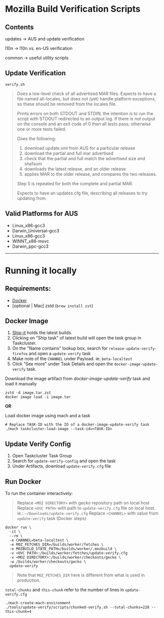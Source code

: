 Mozilla Build Verification Scripts
==================================

Contents
--------

updates -> AUS and update verification

l10n -> l10n vs. en-US verification

common -> useful utility scripts

Update Verification
-------------------

`verify.sh`

>  Does a low-level check of all advertised MAR files. Expects to have a
>  file named all-locales, but does not (yet) handle platform exceptions, so 
>  these should be removed from the locales file.
>
>  Prints errors on both STDOUT and STDIN, the intention is to run the
>  script with STDOUT redirected to an output log. If there is not output
>  on the console and an exit code of 0 then all tests pass; otherwise one
>  or more tests failed.
>
>  Does the following:
>
>  1) download update.xml from AUS for a particular release
>  2) download the partial and full mar advertised
>  3) check that the partial and full match the advertised size and sha1sum
>  4) downloads the latest release, and an older release
>  5) applies MAR to the older release, and compares the two releases.
>  
>  Step 5 is repeated for both the complete and partial MAR.
>
>  Expects to have an updates.cfg file, describing all releases to try updating 
>  from.

Valid Platforms for AUS
-----------------------
- Linux_x86-gcc3
- Darwin_Universal-gcc3
- Linux_x86-gcc3
- WINNT_x86-msvc
- Darwin_ppc-gcc3

---
Running it locally
==================

Requirements:
-------------

- [Docker](https://docs.docker.com/get-docker/)
- [optional | Mac] zstd (`brew install zst`)

Docker Image
------------

1. [Ship-it](https://shipit.mozilla-releng.net/recent) holds the latest builds.
1. Clicking on "Ship task" of latest build will open the task group in
Taskcluster.
1. On the "Name contains" lookup box, search for `release-update-verify-firefox`
and open a `update-verify` task
1. Make note of the `CHANNEL` under Payload. ie: `beta-localtest`
1. Click "See more" under Task Details and open the `docker-image-update-verify`
task.

Download the image artifact from *docker-image-update-verify* task and load it
manually
```
zstd -d image.tar.zst
docker image load -i image.tar
```

**OR**

Load docker image using mach and a task
```
# Replace TASK-ID with the ID of a docker-image-update-verify task
./mach taskcluster-load-image --task-id=<TASK-ID>
```

Update Verify Config
--------------------

1. Open Taskcluster Task Group
1. Search for `update-verify-config` and open the task
1. Under Artifacts, download `update-verify.cfg` file

Run Docker
----------

To run the container interactively:
> Replace `<MOZ DIRECTORY>` with gecko repository path on local host <br />
> Replace `<UVC PATH>` with path to `update-verify.cfg` file on local host.
ie.: `~/Downloads/update-verify.cfg`
> Replace `<CHANNEL>` with value from `update-verify` task (Docker steps)

```
docker run \
  -it \
  --rm \
  -e CHANNEL=beta-localtest \
  -e MOZ_FETCHES_DIR=/builds/worker/fetches \
  -e MOZBUILD_STATE_PATH=/builds/worker/.mozbuild \
  -v <UVC PATH>:/builds/worker/fetches/update-verify.cfg
  -v <MOZ DIRECTORY>:/builds/worker/checkouts/gecko \
  -w /builds/worker/checkouts/gecko \
  update-verify
```
> Note that `MOZ_FETCHES_DIR` here is different from what is used in production.

`total-chunks` and `this-chunk` refer to the number of lines in `update-verify.cfg`
```
./mach create-mach-environment
./tools/update-verify/scripts/chunked-verify.sh --total-chunks=228 --this-chunk=4
```
